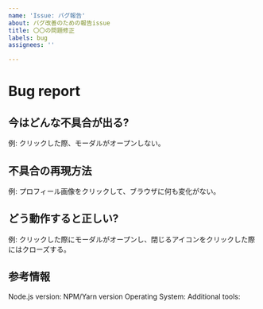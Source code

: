 ```yaml
---
name: 'Issue: バグ報告'
about: バグ改善のための報告issue
title: 〇〇の問題修正
labels: bug
assignees: ''

---
```


# Bug report

## 今はどんな不具合が出る?
例: クリックした際、モーダルがオープンしない。

## 不具合の再現方法
例: プロフィール画像をクリックして、ブラウザに何も変化がない。

## どう動作すると正しい?
例: クリックした際にモーダルがオープンし、閉じるアイコンをクリックした際にはクローズする。

## 参考情報

Node.js version: 
NPM/Yarn version
Operating System: 
Additional tools:
